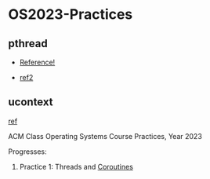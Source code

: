 # OS2023-Practices

## pthread

- [Reference!](https://blog.csdn.net/zhoupuxian/article/details/124848888)

- [ref2](https://blog.csdn.net/zhouqt/article/details/127526970)

## ucontext

[ref](https://www.cnblogs.com/ink19/p/ucontext.html)

ACM Class Operating Systems Course Practices, Year 2023

Progresses:
1. Practice 1: Threads and [Coroutines](https://www.cnblogs.com/lidabo/p/15745123.html)

